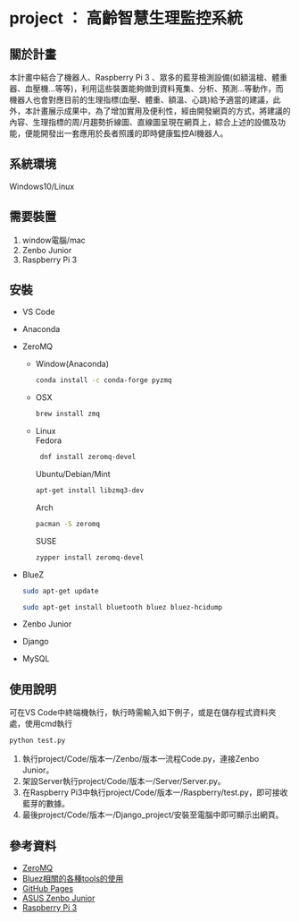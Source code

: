 # project ： 高齡智慧生理監控系統


## 關於計畫
本計畫中結合了機器人、Raspberry Pi 3 、眾多的藍芽檢測設備(如額溫槍、體重器、血壓機…等等)，利用這些裝置能夠做到資料蒐集、分析、預測…等動作，而機器人也會對應目前的生理指標(血壓、體重、額溫、心跳)給予適當的建議，此外，本計畫展示成果中，為了增加實用及便利性，經由開發網頁的方式，將建議的內容、生理指標的周/月趨勢折線圖、直線圖呈現在網頁上，綜合上述的設備及功能，便能開發出一套應用於長者照護的即時健康監控AI機器人。

## 系統環境

Windows10/Linux

## 需要裝置
1. window電腦/mac
2. Zenbo Junior
3. Raspberry Pi 3

## 安裝
* VS Code
* Anaconda
* ZeroMQ
   * Window(Anaconda)
      ```sh
      conda install -c conda-forge pyzmq
      ```
   * OSX
      ```sh
      brew install zmq
      ``` 
   * Linux<br>
       Fedora</br>
       ```sh
        dnf install zeromq-devel
        ```
       Ubuntu/Debian/Mint
        ```sh
        apt-get install libzmq3-dev
        ```
        Arch
        ```sh
        pacman -S zeromq
        ```
        SUSE
        ```sh
        zypper install zeromq-devel
        ```
* BlueZ
   ```sh
   sudo apt-get update
   ```
   ```sh
   sudo apt-get install bluetooth bluez bluez-hcidump
   ```
* Zenbo Junior

* Django

* MySQL

## 使用說明
可在VS Code中終端機執行，執行時需輸入如下例子，或是在儲存程式資料夾處，使用cmd執行
```sh
python test.py
```
1. 執行project/Code/版本一/Zenbo/版本一流程Code.py，連接Zenbo Junior。
2. 架設Server執行project/Code/版本一/Server/Server.py。
3. 在Raspberry Pi3中執行project/Code/版本一/Raspberry/test.py，即可接收藍芽的數據。
4. 最後project/Code/版本一/Django_project/安裝至電腦中即可顯示出網頁。



## 參考資料
* [ZeroMQ](https://zeromq.org/download/)
* [Bluez相關的各種tools的使用](https://b8807053.pixnet.net/blog/post/347831957-bluez%E7%9B%B8%E9%97%9C%E7%9A%84%E5%90%84%E7%A8%AEtools%E7%9A%84%E4%BD%BF%E7%94%A8)
* [GitHub Pages](https://pages.github.com)
* [ASUS Zenbo Junior](https://zenbo.asus.com/product/zenbojunior/overview/)
* [Raspberry Pi 3](https://www.raspberrypi.org/products/raspberry-pi-3-model-b/)

